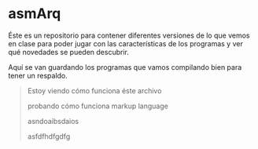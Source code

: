 # asmArq
Éste es un repositorio para contener diferentes versiones de lo que vemos en clase para poder jugar con las características de los programas y ver qué novedades se pueden descubrir.

Aquí se van guardando los programas que vamos compilando bien para tener un respaldo.

>Estoy viendo cómo funciona éste archivo
>
>probando cómo funciona markup language
>
>asndoaibsdaios
>
>asfdfhdfgdfg
